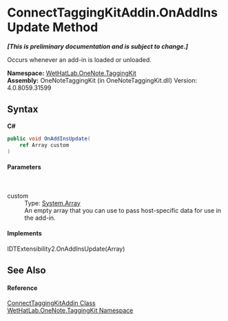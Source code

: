 # ConnectTaggingKitAddin.OnAddInsUpdate Method 
 _**\[This is preliminary documentation and is subject to change.\]**_

Occurs whenever an add-in is loaded or unloaded.

**Namespace:**&nbsp;<a href="4e00c8ac-fc03-0e6d-d2fd-b2c7565a9aa0">WetHatLab.OneNote.TaggingKit</a><br />**Assembly:**&nbsp;OneNoteTaggingKit (in OneNoteTaggingKit.dll) Version: 4.0.8059.31599

## Syntax

**C#**<br />
``` C#
public void OnAddInsUpdate(
	ref Array custom
)
```


#### Parameters
&nbsp;<dl><dt>custom</dt><dd>Type: <a href="http://msdn2.microsoft.com/en-us/library/czz5hkty" target="_blank">System.Array</a><br />An empty array that you can use to pass host-specific data for use in the add-in.</dd></dl>

#### Implements
IDTExtensibility2.OnAddInsUpdate(Array)<br />

## See Also


#### Reference
<a href="c2bfb19f-308d-c12b-8fc8-09d0f526a39e">ConnectTaggingKitAddin Class</a><br /><a href="4e00c8ac-fc03-0e6d-d2fd-b2c7565a9aa0">WetHatLab.OneNote.TaggingKit Namespace</a><br />
